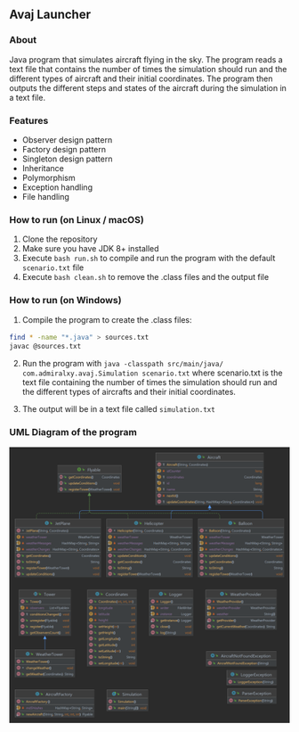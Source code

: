 ## Avaj Launcher

### About

Java program that simulates aircraft flying in the sky. The program reads a text file that contains the number of times the simulation should run and the different types of aircraft and their initial coordinates. The program then outputs the different steps and states of the aircraft during the simulation in a text file.

### Features

* Observer design pattern
* Factory design pattern
* Singleton design pattern
* Inheritance
* Polymorphism
* Exception handling
* File handling

### How to run (on Linux / macOS)

1. Clone the repository
2. Make sure you have JDK 8+ installed
3. Execute `bash run.sh` to compile and run the program with the default `scenario.txt` file
4. Execute `bash clean.sh` to remove the .class files and the output file

### How to run (on Windows)

1. Compile the program to create the .class files:

```bash
find * -name "*.java" > sources.txt
javac @sources.txt
```

2. Run the program with `java -classpath src/main/java/ com.admiralxy.avaj.Simulation scenario.txt` where scenario.txt is the text file containing the number of times the simulation should run and the different types of aircrafts and their initial coordinates.


3. The output will be in a text file called `simulation.txt`

### UML Diagram of the program

![This is an image](assets/package.png)